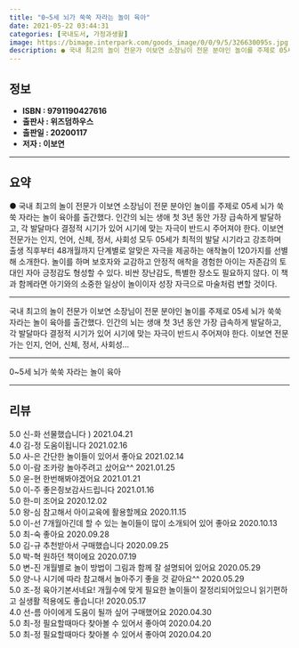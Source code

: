 ```yaml
---
title: "0~5세 뇌가 쑥쑥 자라는 놀이 육아"
date: 2021-05-22 03:44:31
categories: [국내도서, 가정과생활]
image: https://bimage.interpark.com/goods_image/0/0/9/5/326630095s.jpg
description: ● 국내 최고의 놀이 전문가 이보연 소장님이 전문 분야인 놀이를 주제로 05세 뇌가 쑥쑥 자라는 놀이 육아를 출간했다. 인간의 뇌는 생애 첫 3년 동안 가장 급속하게 발달하고, 각 발달마다 결정적 시기가 있어 시기에 맞는 자극이 반드시 주어져야 한다. 이보연 전문가는 인지, 언어, 신
---
```


## **정보**

- **ISBN : 9791190427616**
- **출판사 : 위즈덤하우스**
- **출판일 : 20200117**
- **저자 : 이보연**

------



## **요약**

●  국내 최고의 놀이 전문가 이보연 소장님이 전문 분야인 놀이를 주제로 05세 뇌가 쑥쑥 자라는 놀이 육아를 출간했다. 인간의 뇌는 생애 첫 3년 동안 가장 급속하게 발달하고, 각 발달마다 결정적 시기가 있어 시기에 맞는 자극이 반드시 주어져야 한다. 이보연 전문가는 인지, 언어, 신체, 정서, 사회성 모두 05세가 최적의 발달 시기라고 강조하며 출생 직후부터 48개월까지 단계별로 알맞은 자극을 제공하는 애착놀이 120가지를 선별해 소개한다. 놀이를 하며 보호자와 교감하고 안정적 애착을 경험한 아이는 자존감의 토대인 자아 긍정감도 형성할 수 있다. 비싼 장난감도, 특별한 장소도 필요하지 않다. 이 책과 함께라면 아기와의 소중한 일상이 놀이이자 성장 자극으로 마술처럼 변할 것이다.

------

국내 최고의 놀이 전문가 이보연 소장님이 전문 분야인 놀이를 주제로 05세 뇌가 쑥쑥 자라는 놀이 육아를 출간했다. 인간의 뇌는 생애 첫 3년 동안 가장 급속하게 발달하고, 각 발달마다 결정적 시기가 있어 시기에 맞는 자극이 반드시 주어져야 한다. 이보연 전문가는 인지, 언어, 신체, 정서, 사회성... 

------


0~5세 뇌가 쑥쑥 자라는 놀이 육아 

------


## **리뷰** 

5.0 신-화 선물했습니다 )  2021.04.21 <br/>4.0 김-정 도움이됩니다 2021.02.16 <br/>5.0 사-은 간단한 놀이들이 있어서 좋아요 2021.02.14 <br/>5.0 이-람 조카랑 놀아주려고 샀어요^^ 2021.01.25 <br/>5.0 윤-현 한번해봐야겠어요 2021.01.21 <br/>5.0 이-주 좋은즹보감사드립니다 2021.01.16 <br/>5.0 한-미 조어요 2020.12.02 <br/>5.0 왕-심 참고해서 아이교육에 활용할께요 2020.11.15 <br/>5.0 이-선 7개월아긴데 할 수 있는
놀이들이 많이 소개되어 있어 좋아요 2020.10.13 <br/>5.0 최-숙 좋아요 2020.09.28 <br/>5.0 김-규 추천받아서 구매했습니다 2020.09.25 <br/>5.0 박-혁 원하던 책이에요 2020.07.19 <br/>5.0 변-진 개월별로 놀이 방법이 그림과 함께 잘 설명되어 있어요 2020.05.29 <br/>5.0 양-나 시기에 따라 참고해서 놀아주기 좋을 것 같아요^^ 2020.05.29 <br/>5.0 조-정 육아기본서네요! 개월수에 맞게 필요한 놀이들이 잘정리되어있으니 읽기편하고 실생활 적용에도 좋습니다! 2020.05.17 <br/>4.0 선-름 아이에게 도움이 될까 싶어 구매했어요  2020.04.30 <br/>5.0 최-정 필요할때마다 찾아볼 수 있어서 좋아여 2020.04.20 <br/>5.0 최-정 필요할때마다 찾아볼 수 있어서 좋아여 2020.04.20 <br/>